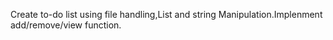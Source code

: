  Create to-do list using file handling,List and string Manipulation.Implenment add/remove/view function.
